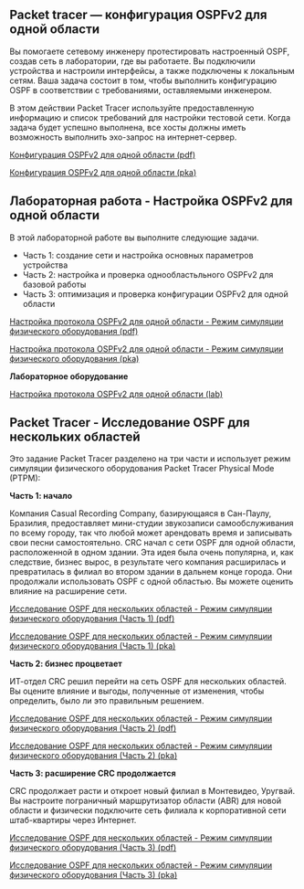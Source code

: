 <!-- 2.7.1 -->
## Packet tracer — конфигурация OSPFv2 для одной области 

Вы помогаете сетевому инженеру протестировать настроенный OSPF, создав сеть в лаборатории, где вы работаете. Вы подключили устройства и настроили интерфейсы, а также подключены к локальным сетям. Ваша задача состоит в том, чтобы выполнить конфигурацию OSPF в соответствии с требованиями, оставляемыми инженером.

В этом действии Packet Tracer используйте предоставленную информацию и список требований для настройки тестовой сети. Когда задача будет успешно выполнена, все хосты должны иметь возможность выполнить эхо-запрос на интернет-сервер.

[Конфигурация OSPFv2 для одной области (pdf)](./assets/2.7.1-packet-tracer---single-area-ospfv2-configuration.pdf)

[Конфигурация OSPFv2 для одной области (pka)](./assets/2.7.1-packet-tracer---single-area-ospfv2-configuration.pka)

<!-- 2.7.2 -->
## Лабораторная работа - Настройка OSPFv2 для одной области

В этой лабораторной работе вы выполните следующие задачи.

* Часть 1: создание сети и настройка основных параметров устройства
* Часть 2: настройка и проверка однообластьльного OSPFv2 для базовой работы
* Часть 3: оптимизация и проверка конфигурации OSPFv2 для одной области

[Настройка протокола OSPFv2 для одной области - Режим симуляции физического оборудования (pdf)](./assets/2.7.2-packet-tracer---configure-single-area-ospfv2---physical-mode.pdf)

[Настройка протокола OSPFv2 для одной области - Режим симуляции физического оборудования (pka)](./assets/2.7.2-packet-tracer---configure-single-area-ospfv2---physical-mode.pka)

**Лабораторное оборудование**

[Настройка протокола OSPFv2 для одной области (lab)](./assets/2.7.2-lab---configure-single-area-ospfv2.pdf)

<!-- 2.7.3 -->
## Packet Tracer - Исследование OSPF для нескольких областей 

Это задание Packet Tracer разделено на три части и использует режим симуляции физического оборудования Packet Tracer Physical Mode (PTPM): 

**Часть 1: начало**

Компания Casual Recording Company, базирующаяся в Сан-Паулу, Бразилия, предоставляет мини-студии звукозаписи самообслуживания по всему городу, так что любой может арендовать время и записывать свои песни самостоятельно. CRC начал с сети OSPF для одной области, расположенной в одном здании. Эта идея была очень популярна, и, как следствие, бизнес вырос, в результате чего компания расширилась и превратилась в филиал во втором здании в дальнем конце города. Они продолжали использовать OSPF с одной областью.  Вы можете оценить влияние на расширение сети.

[Исследование OSPF для нескольких областей - Режим симуляции физического оборудования (Часть 1) (pdf)](./assets/2.7.3-packet-tracer---multiarea-ospf-exploration---physical-mode--part-1-.pdf)

[Исследование OSPF для нескольких областей - Режим симуляции физического оборудования (Часть 1) (pka)](./assets/2.7.3-packet-tracer---multiarea-ospf-exploration---physical-mode--part-1-.pka)

**Часть 2: бизнес процветает**

ИТ-отдел CRC решил перейти на сеть OSPF для нескольких областей. Вы оцените влияние и выгоды, полученные от изменения, чтобы определить, было ли это правильным решением.

[Исследование OSPF для нескольких областей - Режим симуляции физического оборудования (Часть 2) (pdf)](./assets/2.7.3-packet-tracer---multiarea-ospf-exploration---physical-mode--part-2-.pdf)

[Исследование OSPF для нескольких областей - Режим симуляции физического оборудования (Часть 2) (pka)](./assets/2.7.3-packet-tracer---multiarea-ospf-exploration---physical-mode--part-2-.pka)

**Часть 3: расширение CRC продолжается**

CRC продолжает расти и откроет новый филиал в Монтевидео, Уругвай. Вы настроите пограничный маршрутизатор области (ABR) для новой области и физически подключите сеть филиала к корпоративной сети штаб-квартиры через Интернет.

[Исследование OSPF для нескольких областей - Режим симуляции физического оборудования (Часть 3) (pdf)](./assets/2.7.3-packet-tracer---multiarea-ospf-exploration---physical-mode--part-3-.pdf)

[Исследование OSPF для нескольких областей - Режим симуляции физического оборудования (Часть 3) (pka)](./assets/2.7.3-packet-tracer---multiarea-ospf-exploration---physical-mode--part-3-.pka)
<!-- 2.7.5 -->
<!-- quiz -->

